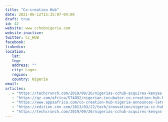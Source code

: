 ```yaml
---
title: "Co-creation Hub"
date: 2021-06-12T15:35:07-04:00
draft: true
id: 42
website: www.cchubnigeria.com
website-inactive: 
twitter: Cc_HUB
facebook: 
linkedin: 
location: 
   lat: 
   lng: 
   address: ""
   city: Lagos
   region: 
   country: Nigeria
email: 
articles:
   - "https://techcrunch.com/2019/09/26/nigerias-cchub-acquires-kenyas-ihub-to-create-mega-africa-incubator/"
   - "https://qz.com/africa/574892/nigerian-incubator-co-creation-hub-has-launched-a-5-million-investment-fund/"
   - "https://www.appsafrica.com/co-creation-hub-nigeria-announces-latest-incubation-cohort/"
   - "https://edition.cnn.com/2013/03/22/tech/innovation/nigeria-cc-hub/index.html"
   - "https://techcrunch.com/2019/09/26/nigerias-cchub-acquires-kenyas-ihub-to-create-mega-africa-incubator/"
---
```


